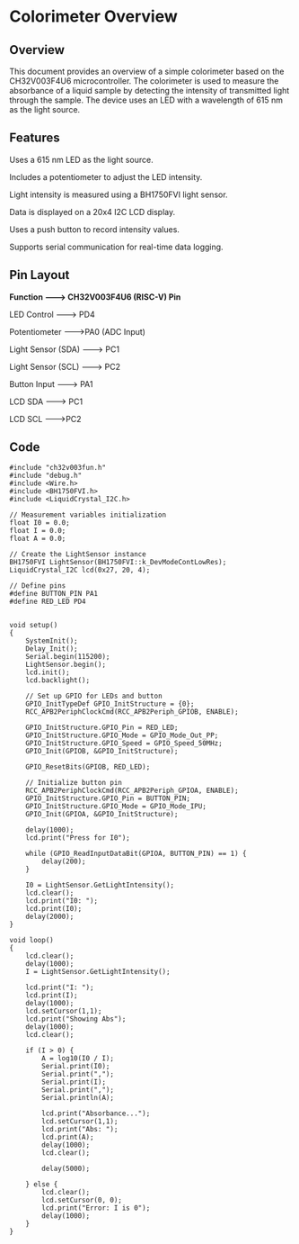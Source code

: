 # Colorimeter Overview

## Overview

This document provides an overview of a simple colorimeter based on the CH32V003F4U6 microcontroller. The colorimeter is used to measure the absorbance of a liquid sample by detecting the intensity of transmitted light through the sample. The device uses an LED with a wavelength of 615 nm as the light source.

## Features

Uses a 615 nm LED as the light source.

Includes a potentiometer to adjust the LED intensity.

Light intensity is measured using a BH1750FVI light sensor.

Data is displayed on a 20x4 I2C LCD display.

Uses a push button to record intensity values.

Supports serial communication for real-time data logging.

## Pin Layout

**Function      --->       CH32V003F4U6 (RISC-V) Pin**

LED Control         --->     PD4

Potentiometer           --->PA0 (ADC Input)

Light Sensor (SDA)      ---> PC1

Light Sensor (SCL)     ---> PC2

Button Input           ---> PA1

LCD SDA                ---> PC1

LCD SCL                   --->PC2

## Code
```
#include "ch32v003fun.h"
#include "debug.h"
#include <Wire.h>
#include <BH1750FVI.h>
#include <LiquidCrystal_I2C.h>

// Measurement variables initialization
float I0 = 0.0;
float I = 0.0;
float A = 0.0;

// Create the LightSensor instance
BH1750FVI LightSensor(BH1750FVI::k_DevModeContLowRes);
LiquidCrystal_I2C lcd(0x27, 20, 4);

// Define pins
#define BUTTON_PIN PA1
#define RED_LED PD4


void setup()
{
    SystemInit();
    Delay_Init();
    Serial.begin(115200);
    LightSensor.begin();  
    lcd.init();
    lcd.backlight();

    // Set up GPIO for LEDs and button
    GPIO_InitTypeDef GPIO_InitStructure = {0};
    RCC_APB2PeriphClockCmd(RCC_APB2Periph_GPIOB, ENABLE);

    GPIO_InitStructure.GPIO_Pin = RED_LED;
    GPIO_InitStructure.GPIO_Mode = GPIO_Mode_Out_PP;
    GPIO_InitStructure.GPIO_Speed = GPIO_Speed_50MHz;
    GPIO_Init(GPIOB, &GPIO_InitStructure);

    GPIO_ResetBits(GPIOB, RED_LED);

    // Initialize button pin
    RCC_APB2PeriphClockCmd(RCC_APB2Periph_GPIOA, ENABLE);
    GPIO_InitStructure.GPIO_Pin = BUTTON_PIN;
    GPIO_InitStructure.GPIO_Mode = GPIO_Mode_IPU;
    GPIO_Init(GPIOA, &GPIO_InitStructure);
    
    delay(1000);
    lcd.print("Press for I0");
    
    while (GPIO_ReadInputDataBit(GPIOA, BUTTON_PIN) == 1) {
        delay(200);
    }
    
    I0 = LightSensor.GetLightIntensity();
    lcd.clear();
    lcd.print("I0: ");
    lcd.print(I0);
    delay(2000);
}

void loop()
{
    lcd.clear();
    delay(1000);
    I = LightSensor.GetLightIntensity();
    
    lcd.print("I: ");
    lcd.print(I);
    delay(1000);
    lcd.setCursor(1,1);
    lcd.print("Showing Abs");
    delay(1000);
    lcd.clear();

    if (I > 0) {
        A = log10(I0 / I);
        Serial.print(I0);
        Serial.print(",");
        Serial.print(I);
        Serial.print(",");
        Serial.println(A);

        lcd.print("Absorbance...");
        lcd.setCursor(1,1);
        lcd.print("Abs: ");
        lcd.print(A);
        delay(1000);
        lcd.clear();
        
        delay(5000);
        
    } else {
        lcd.clear();
        lcd.setCursor(0, 0);
        lcd.print("Error: I is 0");
        delay(1000);
    }
}
```
